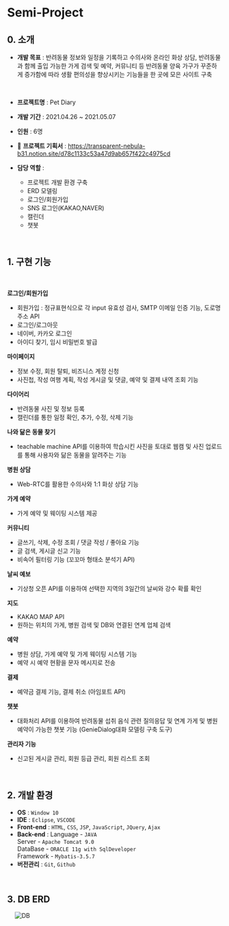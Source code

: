 # Semi-Project

## 0. 소개

- **개발 목표** : 반려동물 정보와 일정을 기록하고 수의사와 온라인 화상 상담, 반려동물과 함께 출입 가능한 가게 검색 및 예약, 커뮤니티 등 반려동물 양육 가구가 꾸준하게 증가함에 따라 생활 편의성을 향상시키는 기능들을 한 곳에 모은 사이트 구축

<br/>

- **프로젝트명** : Pet Diary
- **개발 기간** : 2021.04.26 ~ 2021.05.07
- **인원** : 6명
- 📒 **프로젝트 기획서** : https://transparent-nebula-b31.notion.site/d78c1133c53a47d9ab657f422c4975cd

- **담당 역할** :
  - 프로젝트 개발 환경 구축
  - ERD 모델링
  - 로그인/회원가입
  - SNS 로그인(KAKAO,NAVER)
  - 캘린더
  - 챗봇

<br/>

## 1. 구현 기능

<br/>

**로그인/회원가입**
- 회원가입 : 정규표현식으로 각 input 유효성 검사, SMTP 이메일 인증 기능, 도로명 주소 API
- 로그인/로그아웃
- 네이버, 카카오 로그인
- 아이디 찾기, 임시 비밀번호 발급   

**마이페이지**
- 정보 수정, 회원 탈퇴, 비즈니스 계정 신청
- 사진첩, 작성 여행 계획, 작성 게시글 및 댓글, 예약 및 결제 내역 조회 기능

**다이어리**
- 반려동물 사진 및 정보 등록
- 캘린더를 통한 일정 확인, 추가, 수정, 삭제 기능

**나와 닮은 동물 찾기**
- teachable machine API를 이용하여 학습시킨 사진을 토대로 웹캠 및 사진 업로드를 통해 사용자와 닮은 동물을 알려주는 기능

**병원 상담**
- Web-RTC를 활용한 수의사와 1:1 화상 상담 기능

**가게 예약**
- 가게 예약 및 웨이팅 시스템 제공

**커뮤니티**
- 글쓰기, 삭제, 수정 조회 / 댓글 작성 / 좋아요 기능
- 글 검색, 게시글 신고 기능
- 비속어 필터링 기능 (꼬꼬마 형태소 분석기 API)

**날씨 예보**
- 기상청 오픈 API를 이용하여 선택한 지역의 3일간의 날씨와 강수 확률 확인

**지도**
- KAKAO MAP API
- 원하는 위치의 가게, 병원 검색 및 DB와 연결된 연계 업체 검색

**예약**
- 병원 상담, 가게 예약 및 가게 웨이팅 시스템 기능
- 예약 시 예약 현황을 문자 메시지로 전송

**결제**
- 예약금 결제 기능, 결제 취소 (아임포트 API)

**챗봇**
- 대화처리 API를 이용하여 반려동물 섭취 음식 관련 질의응답 및 연계 가게 및 병원 예약이 가능한 챗봇 기능 (GenieDialog대화 모델링 구축 도구)

**관리자 기능**
- 신고된 게시글 관리, 회원 등급 관리, 회원 리스트 조회

<br/>

## 2. 개발 환경
  - **OS** : `Window 10`
  - **IDE** : `Eclipse`, `VSCODE`
  - **Front-end** : `HTML`, `CSS`, `JSP`, `JavaScript`, `JQuery`, `Ajax`
  - **Back-end** :
     Language - `JAVA`   
     Server - `Apache Tomcat 9.0`   
     DataBase - `ORACLE 11g with SqlDeveloper`   
     Framework - `Mybatis-3.5.7`
  - **버전관리** : `Git`, `Github`

<br/>

## 3. DB ERD
&emsp; ![DB](https://user-images.githubusercontent.com/75427390/146677101-ba8a7608-158d-4653-b7a0-0c7a0444acc1.png)  
